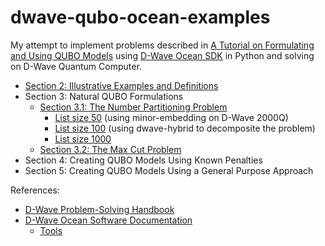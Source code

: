 # dwave-qubo-ocean-examples
My attempt to implement problems described in [A Tutorial on Formulating and Using QUBO Models](https://arxiv.org/pdf/1811.11538.pdf) using [D-Wave Ocean SDK](https://github.com/dwavesystems/dwave-ocean-sdk) in Python and solving on D-Wave Quantum Computer.

- [Section 2: Illustrative Examples and Definitions](examples/section2.py)
- Section 3: Natural QUBO Formulations
  - [Section 3.1: The Number Partitioning Problem](examples/section3.1.py)
    - [List size 50](examples/section3.1-1.py) (using minor-embedding on D-Wave 2000Q)
    - [List size 100](examples/section3.1-2.py) (using dwave-hybrid to decomposite the problem)
    - [List size 1000](examples/section3.1-3.py)
  - [Section 3.2: The Max Cut Problem](examples/section3.2.py)
- Section 4: Creating QUBO Models Using Known Penalties
- Section 5: Creating QUBO Models Using a General Purpose Approach

References:
- [D-Wave Problem-Solving Handbook](https://docs.dwavesys.com/docs/latest/doc_handbook.html)
- [D-Wave Ocean Software Documentation](https://docs.ocean.dwavesys.com/en/latest/index.html)
  - [Tools](https://docs.ocean.dwavesys.com/en/latest/projects.html)
